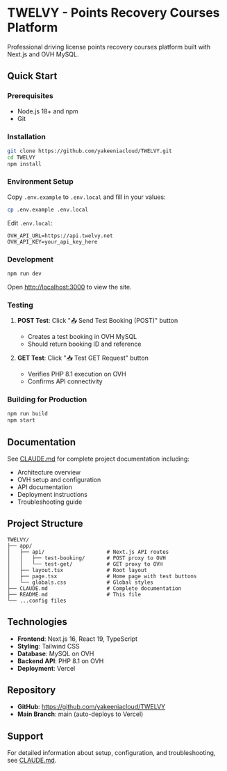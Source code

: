 # TWELVY - Points Recovery Courses Platform

Professional driving license points recovery courses platform built with Next.js and OVH MySQL.

## Quick Start

### Prerequisites
- Node.js 18+ and npm
- Git

### Installation

```bash
git clone https://github.com/yakeeniacloud/TWELVY.git
cd TWELVY
npm install
```

### Environment Setup

Copy `.env.example` to `.env.local` and fill in your values:

```bash
cp .env.example .env.local
```

Edit `.env.local`:
```
OVH_API_URL=https://api.twelvy.net
OVH_API_KEY=your_api_key_here
```

### Development

```bash
npm run dev
```

Open [http://localhost:3000](http://localhost:3000) to view the site.

### Testing

1. **POST Test**: Click "📤 Send Test Booking (POST)" button
   - Creates a test booking in OVH MySQL
   - Should return booking ID and reference

2. **GET Test**: Click "📥 Test GET Request" button
   - Verifies PHP 8.1 execution on OVH
   - Confirms API connectivity

### Building for Production

```bash
npm run build
npm start
```

## Documentation

See [CLAUDE.md](./CLAUDE.md) for complete project documentation including:
- Architecture overview
- OVH setup and configuration
- API documentation
- Deployment instructions
- Troubleshooting guide

## Project Structure

```
TWELVY/
├── app/
│   ├── api/                    # Next.js API routes
│   │   ├── test-booking/       # POST proxy to OVH
│   │   └── test-get/           # GET proxy to OVH
│   ├── layout.tsx              # Root layout
│   ├── page.tsx                # Home page with test buttons
│   └── globals.css             # Global styles
├── CLAUDE.md                   # Complete documentation
├── README.md                   # This file
└── ...config files
```

## Technologies

- **Frontend**: Next.js 16, React 19, TypeScript
- **Styling**: Tailwind CSS
- **Database**: MySQL on OVH
- **Backend API**: PHP 8.1 on OVH
- **Deployment**: Vercel

## Repository

- **GitHub**: https://github.com/yakeeniacloud/TWELVY
- **Main Branch**: main (auto-deploys to Vercel)

## Support

For detailed information about setup, configuration, and troubleshooting, see [CLAUDE.md](./CLAUDE.md).

